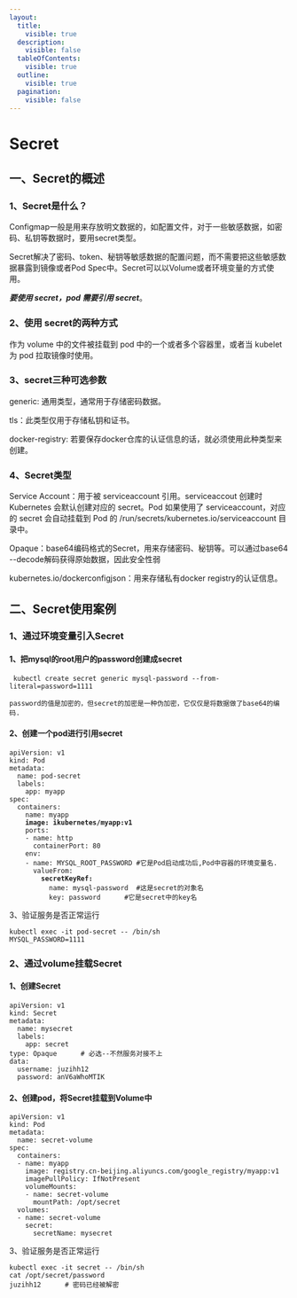 ```yaml
---
layout:
  title:
    visible: true
  description:
    visible: false
  tableOfContents:
    visible: true
  outline:
    visible: true
  pagination:
    visible: false
---
```


# Secret

## 一、Secret的概述

### 1、Secret是什么？

Configmap一般是用来存放明文数据的，如配置文件，对于一些敏感数据，如密码、私钥等数据时，要用secret类型。

Secret解决了密码、token、秘钥等敏感数据的配置问题，而不需要把这些敏感数据暴露到镜像或者Pod Spec中。Secret可以以Volume或者环境变量的方式使用。

_**要使用 secret，pod 需要引用 secret**_。

### 2、使用 secret的两种方式

作为 volume 中的文件被挂载到 pod 中的一个或者多个容器里，或者当 kubelet 为 pod 拉取镜像时使用。

### 3、secret三种可选参数

generic: 通用类型，通常用于存储密码数据。&#x20;

tls：此类型仅用于存储私钥和证书。&#x20;

docker-registry: 若要保存docker仓库的认证信息的话，就必须使用此种类型来创建。

### 4、Secret类型

Service Account：用于被 serviceaccount 引用。serviceaccout 创建时 Kubernetes 会默认创建对应的 secret。Pod 如果使用了 serviceaccount，对应的 secret 会自动挂载到 Pod 的 /run/secrets/kubernetes.io/serviceaccount 目录中。

Opaque：base64编码格式的Secret，用来存储密码、秘钥等。可以通过base64 --decode解码获得原始数据，因此安全性弱

kubernetes.io/dockerconfigjson：用来存储私有docker registry的认证信息。

## 二、Secret使用案例&#x20;

### 1、通过环境变量引入Secret

#### 1、把mysql的root用户的password创建成secret

```
 kubectl create secret generic mysql-password --from-literal=password=1111
```

`password的值是加密的，但secret的加密是一种伪加密，它仅仅是将数据做了base64的编码.`

#### 2、创建一个pod进行引用secret

<pre><code>apiVersion: v1
kind: Pod
metadata:
  name: pod-secret
  labels:
    app: myapp
spec:
  containers:
    name: myapp
<strong>    image: ikubernetes/myapp:v1
</strong>    ports:
    - name: http
      containerPort: 80
    env:
    - name: MYSQL_ROOT_PASSWORD #它是Pod启动成功后,Pod中容器的环境变量名.
      valueFrom:
<strong>        secretKeyRef:
</strong>          name: mysql-password  #这是secret的对象名
          key: password      #它是secret中的key名
</code></pre>

3、验证服务是否正常运行

```
kubectl exec -it pod-secret -- /bin/sh
MYSQL_PASSWORD=1111
```

### 2、通过volume挂载Secret

#### 1、创建Secret

```
apiVersion: v1
kind: Secret
metadata:
  name: mysecret
  labels: 
    app: secret
type: Opaque      # 必选--不然服务对接不上
data:
  username: juzihh12
  password: anV6aWhoMTIK
```

#### 2、创建pod，将Secret挂载到Volume中

```
apiVersion: v1
kind: Pod
metadata:
  name: secret-volume
spec:
  containers:
  - name: myapp
    image: registry.cn-beijing.aliyuncs.com/google_registry/myapp:v1
    imagePullPolicy: IfNotPresent
    volumeMounts:
    - name: secret-volume
      mountPath: /opt/secret
  volumes:
  - name: secret-volume
    secret:
      secretName: mysecret
```

3、验证服务是否正常运行

```
kubectl exec -it secret -- /bin/sh
cat /opt/secret/password 
juzihh12      # 密码已经被解密
```
